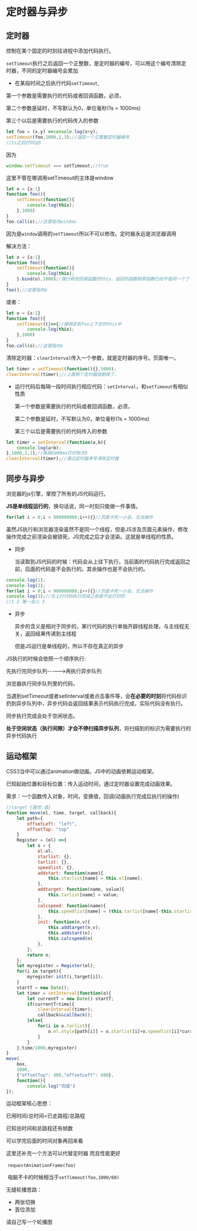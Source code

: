 # 定时器与异步

## 定时器

控制在某个固定的时刻往进程中添加代码执行。

`setTimeout`执行之后返回一个正整数，是定时器的编号，可以用这个编号清除定时器，不同的定时器编号会累加

* 在某段时间之后执行代码`setTimeout`,

第一个参数是需要执行的代码或者回调函数，必须，

第二个参数是延时，不写默认为0，单位毫秒(1s = 1000ms)

第三个以后是需要执行的代码传入的参数

```js
let foo = (x,y) =>console.log(x+y);
setTimeout(foo,1000,2,3);//返回一个正整数定时器编号
//1s之后打印出5
```

因为

```js
window.setTimeout === setTimeout;//true
```

这里不管在哪调用setTimeout的主体是window

```js
let o = {a:1}
function foo(){
    setTimeout(function(){
        console.log(this);
    },1000)
}
foo.call(o);//这里指向window
```

因为是`window`调用的`setTimeout`所以不可以修改。定时器永远是浏览器调用

解决方法：

```js
let o = {a:1}
function foo(){
    setTimeout(function(){
        console.log(this);
    }.bind(o),1000)//强行修改回调函数的this，返回的函数和原函数已经不是同一个了
}
foo();//这里指向o
```

或者：

```js
let o = {a:1}
function foo(){
    setTimeout(()=>{//硬绑定到foo上下文的this中
        console.log(this);
    },1000)
}
foo.call(o);//这里指向o
```

清除定时器：`clearInterval`传入一个参数，就是定时器的序号。页面唯一。

```js
let timer = setTimeout(function(){},5000);
clearInterval(timer);//上面那个定时器就删掉了。
```

* 运行代码后每隔一段时间执行相应代码：`setInterval`，和`setTimeout`有相似性质

  第一个参数是需要执行的代码或者回调函数，必须，

  第二个参数是延时，不写默认为0，单位毫秒(1s = 1000ms)

  第三个以后是需要执行的代码传入的参数

```js
let timer = setInterval(function(a,b){
    console.log(a+b);
},1000,2,3);//每隔1000ms打印依次5
clearInterval(timer);//通过定时器序号清除定时器
```



## 同步与异步

浏览器的js引擎，掌控了所有的JS代码运行。

**JS是单线程运行的**，换句话说，同一时刻只能做一件事情。

```js
for(let i = 0;i < 900000000;i++){}//页面卡死一小会，无法操作
```

虽然JS执行和浏览器渲染虽然不是同一个线程，但是JS涉及页面元素操作，修改操作完成之前渲染会被锁死，JS完成之后才会渲染。这就是单线程的性质。

* 同步

  当读取到JS代码的时候：代码会从上往下执行，当前面的代码执行完成返回之前，后面的代码是不会执行的。其余操作也是不会执行的。

```js
console.log(1);
console.log(2);
for(let i = 0;i < 900000000;i++){}//页面卡死一小会，无法操作
console.log(3);//在上行代码执行完成之前是不会打印的
//1 2 等一会儿 3
```

* 异步

  异步的含义是相对于同步的，某行代码的执行单独开辟线程处理，与主线程无关，返回结果传递到主线程

  但是JS运行是单线程的，所以不存在真正的异步

JS执行的时候会依照一个顺序执行:

先执行完同步队列----->再执行异步队列

浏览器执行同步队列里的代码，

当遇到setTimeout或者setInterval或者点击事件等，会**在必要的时刻**将代码标识扔到异步队列中，异步代码会返回结果表示代码执行完成，实际代码没有执行。

  同步执行完成会处于空闲状态。

  **处于空闲状态（执行间隙）才会不停扫描异步队列**，将扫描到的标识为需要执行的异步代码执行



## 运动框架

CSS3当中可以通过animation做动画。JS中的动画依赖运动框架。

已知起始位置和目标位置：传入运动时间，通过定时器设置完成动画效果。

需求：一个函数传入对象，时间，变换值，回调(动画执行完成后执行的操作)

```js
//target {属性:值}
function move(el, time, target, callback){
	let path={
		offsetLeft: "left",
		offsetTop: "top"
	}
    Register = (el) =>{
        let o = {
            el:el,
            starlist: {},
            tarlist: {},
            speedlist: {},
            addstart: function(name){
            	this.starlist[name] = this.el[name];
        	},
            addtarget: function(name, value){
                this.tarlist[name] = value;
            },
            calcspeed: function(name){
                this.speedlist[name] = (this.tarlist[name]-this.starlist[name])/time;
            },
            init: function(n,v){
            	this.addtarget(n,v);
		        this.addstart(n);
		        this.calcspeed(n)
            },
        };
        return o;
    };
    let myregister = Register(el);
    for(i in target){
        myregister.init(i,target[i]);
    }
    startT = new Date();
    let timer = setInterval(function(o){
    	let currentT = new Date()-startT;
    	if(currentT>time){
    		clearInterval(timer);
    		callback&&callback();
    	}else{
    		for(i in o.tarlist){
        		o.el.style[path[i]] = o.starlist[i]+o.speedlist[i]*currentT + 'px';
    		}
    	}
    },time/1000,myregister)
}
move(
	box,
	1000,
	{"offsetTop": 400,"offsetLeft": 600},
	function(){
		console.log("完成")
});
```

运动框架核心思想：

已用时间/总时间=已走路程/总路程

已知总时间和总路程还有帧数

可以学完后面的时间对象再回来看

这里还补充一个方法可以代替定时器 而且性能更好



​    `requestAnimationFrame(foo)`

​    电脑不卡的时候相当于`setTimeout(foo,1000/60)`



无缝轮播思路：

* 两张切换
* 首位添加

请自己写一个轮播图

